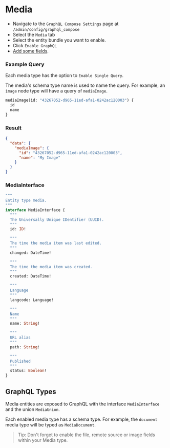 # Media

- Navigate to the `GraphQL Compose Settings` page at `/admin/config/graphql_compose`
- Select the `Media` tab
- Select the entity bundle you want to enable.
- Click `Enable GraphQL`
- [Add some fields](core/fields.md).

<!-- tabs:start -->

### **Example Query**

Each media type has the option to `Enable Single Query`.

The media's schema type name is used to name the query. For example, an `image` node type will have a query of `mediaImage`.

```graphql
mediaImage(id: "43267052-d965-11ed-afa1-0242ac120003") {
  id
  name
}
```

### **Result**

```json
{
  "data": {
    "mediaImage": {
      "id": "43267052-d965-11ed-afa1-0242ac120003",
      "name": "My Image"
    }
  }
}
```

### **MediaInterface**

```graphql
"""
Entity type media.
"""
interface MediaInterface {
  """
  The Universally Unique IDentifier (UUID).
  """
  id: ID!

  """
  The time the media item was last edited.
  """
  changed: DateTime!

  """
  The time the media item was created.
  """
  created: DateTime!

  """
  Language
  """
  langcode: Language!

  """
  Name
  """
  name: String!

  """
  URL alias
  """
  path: String!

  """
  Published
  """
  status: Boolean!
}
```

<!-- tabs:end -->

## GraphQL Types

Media entities are exposed to GraphQL with the interface `MediaInterface` and the union `MediaUnion`.

Each enabled media type has a schema type. For example, the `document` media type will be typed as `MediaDocument`.

> Tip: Don't forget to enable the file, remote source or image fields within your Media type.
